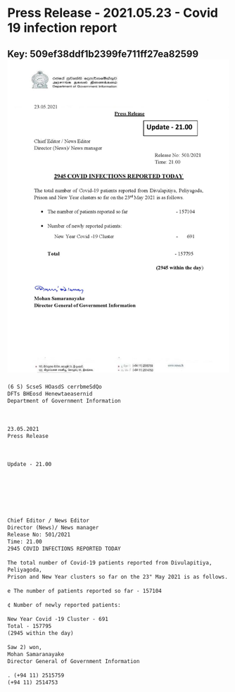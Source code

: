 # Press Release - 2021.05.23 - Covid 19 infection report 
Key: 509ef38ddf1b2399fe711ff27ea82599 
![img](img/509ef38ddf1b2399fe711ff27ea82599.jpg)
---
```
(6 S) ScseS HOasdS cerrbmeSdQo
DFTs BHEosd Henewtaeasernid
Department of Government Information

 

23.05.2021
Press Release

 

Update - 21.00

 

 

 

Chief Editor / News Editor
Director (News)/ News manager
Release No: 501/2021
Time: 21.00
2945 COVID INFECTIONS REPORTED TODAY

The total number of Covid-19 patients reported from Divulapitiya, Peliyagoda,
Prison and New Year clusters so far on the 23" May 2021 is as follows.

e The number of patients reported so far - 157104

¢ Number of newly reported patients:

New Year Covid -19 Cluster - 691
Total - 157795
(2945 within the day)

Saw 2) won,
Mohan Samaranayake
Director General of Government Information

. (+94 11) 2515759
(+94 11) 2514753

 

```

